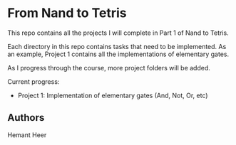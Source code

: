 # From Nand to Tetris

This repo contains all the projects I will complete in Part 1 of Nand to Tetris.

Each directory in this repo contains tasks that need to be implemented. As an example, Project 1 contains all the implementations of elementary gates.

As I progress through the course, more project folders will be added.

Current progress:
- Project 1: Implementation of elementary gates (And, Not, Or, etc)


## Authors
Hemant Heer
